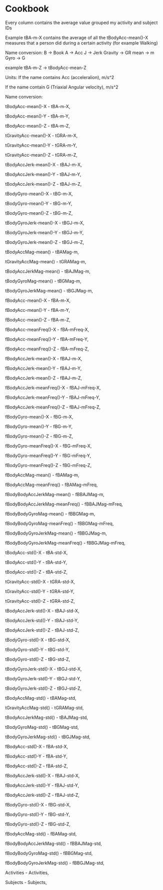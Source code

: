 # Cookbook
Every column contains the average value grouped my activity and subject IDs

Example tBA-m-X contains the average of all the tBodyAcc-mean()-X	 measures that a person did during a certain activity (for example Walking)

Name conversion: 
B -> Book A -> Acc J -> Jerk Gravity -> GR mean -> m Gyro -> G

example tBA-m-Z -> tBodyAcc-mean-Z

Units: 
If the name contains Acc (acceleralion), m/s^2 

If the name contain G (Triaxial Angular velocity), m/s^2


Name conversion:

tBodyAcc-mean()-X		-  	tBA-m-X,

tBodyAcc-mean()-Y			-  tBA-m-Y,

tBodyAcc-mean()-Z			-  tBA-m-Z,

tGravityAcc-mean()-X	-  		tGRA-m-X,
  
tGravityAcc-mean()-Y		 - 	tGRA-m-Y,

tGravityAcc-mean()-Z		 - 	tGRA-m-Z,
  
tBodyAccJerk-mean()-X		 - 	tBAJ-m-X,

tBodyAccJerk-mean()-Y		 - 	tBAJ-m-Y,

tBodyAccJerk-mean()-Z		 - 	tBAJ-m-Z,

tBodyGyro-mean()-X		 - 	tBG-m-X,

tBodyGyro-mean()-Y	  -		tBG-m-Y,

tBodyGyro-mean()-Z	  -		tBG-m-Z,

tBodyGyroJerk-mean()-X	 - 		tBGJ-m-X,

tBodyGyroJerk-mean()-Y	  -		tBGJ-m-Y,

tBodyGyroJerk-mean()-Z	  -		tBGJ-m-Z,

tBodyAccMag-mean()	  -		tBAMag-m,

tGravityAccMag-mean()	  	-	tGRAMag-m,

tBodyAccJerkMag-mean()	  -		tBAJMag-m,

tBodyGyroMag-mean()	  -		tBGMag-m,

tBodyGyroJerkMag-mean()		-  	tBGJMag-m,

fBodyAcc-mean()-X	  -		fBA-m-X,

fBodyAcc-mean()-Y	  -		fBA-m-Y,

fBodyAcc-mean()-Z	  	-	fBA-m-Z,

fBodyAcc-meanFreq()-X		 - 	fBA-mFreq-X,

fBodyAcc-meanFreq()-Y		-  	fBA-mFreq-Y,

fBodyAcc-meanFreq()-Z	  -		fBA-mFreq-Z,

fBodyAccJerk-mean()-X		 - 	fBAJ-m-X,

fBodyAccJerk-mean()-Y		-  	fBAJ-m-Y,

fBodyAccJerk-mean()-Z	  -		fBAJ-m-Z,

fBodyAccJerk-meanFreq()-X		 - 	fBAJ-mFreq-X,

fBodyAccJerk-meanFreq()-Y		  -	fBAJ-mFreq-Y,

fBodyAccJerk-meanFreq()-Z	  -		fBAJ-mFreq-Z,

fBodyGyro-mean()-X	  -		fBG-m-X,

fBodyGyro-mean()-Y		-  	fBG-m-Y,

fBodyGyro-mean()-Z		 - 	fBG-m-Z,

fBodyGyro-meanFreq()-X	  -		fBG-mFreq-X,
  
fBodyGyro-meanFreq()-Y		-  	fBG-mFreq-Y,

fBodyGyro-meanFreq()-Z		-  	fBG-mFreq-Z,

fBodyAccMag-mean()		-  	fBAMag-m,

fBodyAccMag-meanFreq()		-  	fBAMag-mFreq,

fBodyBodyAccJerkMag-mean()		 - 	fBBAJMag-m,

fBodyBodyAccJerkMag-meanFreq()	 - 		fBBAJMag-mFreq,

fBodyBodyGyroMag-mean()	  -		fBBGMag-m,

fBodyBodyGyroMag-meanFreq()		 - 	fBBGMag-mFreq,

fBodyBodyGyroJerkMag-mean()		-  	fBBGJMag-m,

fBodyBodyGyroJerkMag-meanFreq()		 - 	fBBGJMag-mFreq,

tBodyAcc-std()-X	  -		tBA-std-X,

tBodyAcc-std()-Y	  -		tBA-std-Y,

tBodyAcc-std()-Z	  -		tBA-std-Z,

tGravityAcc-std()-X		-  	tGRA-std-X,

tGravityAcc-std()-Y		-  	tGRA-std-Y,

tGravityAcc-std()-Z		-  	tGRA-std-Z,

tBodyAccJerk-std()-X	 - 		tBAJ-std-X,

tBodyAccJerk-std()-Y	  -		tBAJ-std-Y,

tBodyAccJerk-std()-Z	 - 		tBAJ-std-Z,

tBodyGyro-std()-X		 - 	tBG-std-X,

tBodyGyro-std()-Y		 - 	tBG-std-Y,

tBodyGyro-std()-Z	  -		tBG-std-Z,

tBodyGyroJerk-std()-X		-  	tBGJ-std-X,

tBodyGyroJerk-std()-Y		 - 	tBGJ-std-Y,

tBodyGyroJerk-std()-Z		 - 	tBGJ-std-Z,

tBodyAccMag-std()	  -		tBAMag-std,

tGravityAccMag-std()	  -		tGRAMag-std,

tBodyAccJerkMag-std()	  -		tBAJMag-std,

tBodyGyroMag-std()	  -		tBGMag-std,

tBodyGyroJerkMag-std()	  	-	tBGJMag-std,

fBodyAcc-std()-X	  -		fBA-std-X,

fBodyAcc-std()-Y	  -		fBA-std-Y,

fBodyAcc-std()-Z	  -		fBA-std-Z,

fBodyAccJerk-std()-X	  -		fBAJ-std-X,

fBodyAccJerk-std()-Y	  -		fBAJ-std-Y,

fBodyAccJerk-std()-Z	  -		fBAJ-std-Z,

fBodyGyro-std()-X		  -	fBG-std-X,

fBodyGyro-std()-Y	  -		fBG-std-Y,

fBodyGyro-std()-Z	  -		fBG-std-Z,

fBodyAccMag-std()	  	-	fBAMag-std,

fBodyBodyAccJerkMag-std()	  	-	fBBAJMag-std,

fBodyBodyGyroMag-std()		  -	fBBGMag-std,

fBodyBodyGyroJerkMag-std()	  -		fBBGJMag-std,

Activities	-	  	Activities,

Subjects		-	Subjects,

